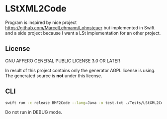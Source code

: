 # LStXML2Code

Program is inspired by nice project https://github.com/MarcelLehmann/Lohnsteuer but implemented in Swift and a side project because I want a LSt implementation for an other project. 

## License

GNU AFFERO GENERAL PUBLIC LICENSE 3.0 OR LATER

In result of this project contains only the generator AGPL license is using.
The generated source is **not** under this license.

## CLI

```bash
swift run -c release BMF2Code --lang=Java -o test.txt ./Tests/LStXML2CodeTests/xml/Lohnsteuer2023AbJuli.xml
```

Do not run in DEBUG mode.
